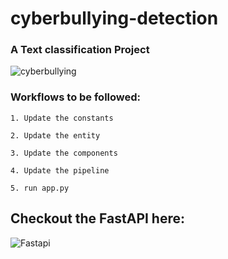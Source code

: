 # cyberbullying-detection

### A Text classification Project

![cyberbullying](https://github.com/gbiamgaurav/cyberbullying-detection/assets/81230208/ef93b356-fd76-4f58-b461-8ea47acf65e3)


### Workflows to be followed:

`1. Update the constants`

`2. Update the entity`

`3. Update the components`

`4. Update the pipeline`

`5. run app.py`

## Checkout the FastAPI here:

![Fastapi](https://github.com/gbiamgaurav/cyberbullying-detection/assets/81230208/28164843-ef08-45fa-8a50-517a943b9a40)